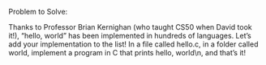 Problem to Solve:

Thanks to Professor Brian Kernighan (who taught CS50 when David took it!), “hello, world” has been implemented in hundreds of languages. Let’s add your implementation to the list!
In a file called hello.c, in a folder called world, implement a program in C that prints hello, world\n, and that’s it!
